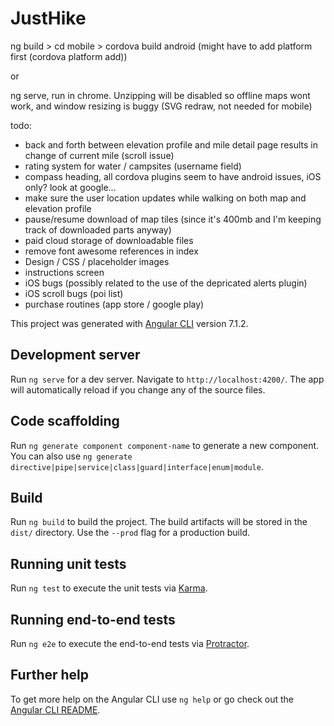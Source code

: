 # JustHike

ng build > cd mobile > cordova build android (might have to add platform first (cordova platform add))

or

ng serve, run in chrome. Unzipping will be disabled so offline maps wont work, and window resizing is buggy (SVG redraw, not needed for mobile)

todo:

- back and forth between elevation profile and mile detail page results in change of current mile (scroll issue)
- rating system for water / campsites (username field)
- compass heading, all cordova plugins seem to have android issues, iOS only? look at google...
- make sure the user location updates while walking on both map and elevation profile
- pause/resume download of map tiles (since it's 400mb and I'm keeping track of downloaded parts anyway)
- paid cloud storage of downloadable files
- remove font awesome references in index
- Design / CSS / placeholder images
- instructions screen
- iOS bugs (possibly related to the use of the depricated alerts plugin)
- iOS scroll bugs (poi list)
- purchase routines (app store / google play)

This project was generated with [Angular CLI](https://github.com/angular/angular-cli) version 7.1.2.

## Development server

Run `ng serve` for a dev server. Navigate to `http://localhost:4200/`. The app will automatically reload if you change any of the source files.

## Code scaffolding

Run `ng generate component component-name` to generate a new component. You can also use `ng generate directive|pipe|service|class|guard|interface|enum|module`.

## Build

Run `ng build` to build the project. The build artifacts will be stored in the `dist/` directory. Use the `--prod` flag for a production build.

## Running unit tests

Run `ng test` to execute the unit tests via [Karma](https://karma-runner.github.io).

## Running end-to-end tests

Run `ng e2e` to execute the end-to-end tests via [Protractor](http://www.protractortest.org/).

## Further help

To get more help on the Angular CLI use `ng help` or go check out the [Angular CLI README](https://github.com/angular/angular-cli/blob/master/README.md).
